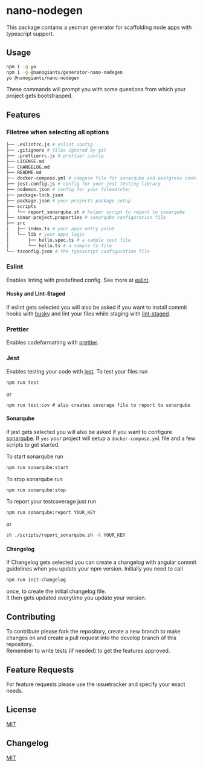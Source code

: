 # nano-nodegen
This package contains a yeoman generator for scaffolding node apps with typescript support.

## Usage

```bash
npm i -g yo
npm i -g @nanogiants/generator-nano-nodegen
yo @nanogiants/nano-nodegen
```

These commands will prompt you with some questions from which your project gets bootstrapped.

## Features

### Filetree when selecting all options

```bash
├── .eslintrc.js # eslint config
├── .gitignore # files ignored by git
├── .prettierrc.js # prettier config
├── LICENSE.md
├── CHANGELOG.md
├── README.md
├── docker-compose.yml # compose file for sonarqube and postgress containers
├── jest.config.js # config for your jest testing library
├── nodemon.json # config for your filewatcher
├── package-lock.json
├── package.json # your projects package setup
├── scripts
│   └── report_sonarqube.sh # helper script to report to sonarqube
├── sonar-project.properties # sonarqube configuration file
├── src
│   ├── index.ts # your apps entry point
│   └── lib # your apps logic
│       ├── hello.spec.ts # a sample test file
│       └── hello.ts # a sample ts file
└── tsconfig.json # the typescript configuration file
```

### Eslint
Enables linting with predefined config.
See more at [eslint](https://www.npmjs.com/package/eslint).

#### Husky and Lint-Staged
If eslint gets selected you will also be asked if you want to install commit hooks with [husky](https://www.npmjs.com/package/husky) and lint your files while staging with [lint-staged](https://www.npmjs.com/package/lint-staged).


### Prettier
Enables codeformatting with [prettier](https://www.npmjs.com/package/prettier).

### Jest
Enables testing your code with [jest](https://jestjs.io/).
To test your files run 
```bash
npm run test
```
or
```
npm run test:cov # also creates coverage file to report to sonarqube
```

#### Sonarqube
If jest gets selected you will also be asked if you want to configure [sonarqube](https://www.sonarqube.org/). If `yes`  your project will setup a `docker-compose.yml` file and a few scripts to get started.

To start sonarqube run
```bash
npm run sonarqube:start
```

To stop sonarqube run
```bash
npm run sonarqube:stop
```

To report your testcoverage just run 
```bash
npm run sonarqube:report YOUR_KEY
```
or
```bash
sh ./scripts/report_sonarqube.sh -k YOUR_KEY
```

#### Changelog

If Changelog gets selected you can create a changelog with angular commit guidelines when you update your npm version.
Initially you need to call
```bash
npm run init-changelog
```
once, to create the initial changelog file.  
It then gets updated everytime you update your version.

## Contributing

To contribute please fork the repository, create a new branch to make changes on and create a pull request into the develop branch of this repository.  
Remember to write tests (if needed) to get the features approved.

## Feature Requests

For feature requests please use the issuetracker and specify your exact needs. 

## License

[MIT](https://github.com/nanogiants/nano-nodegen/blob/master/LICENSE.md)

## Changelog

[MIT](https://github.com/nanogiants/nano-nodegen/blob/master/CHANGELOG.md)